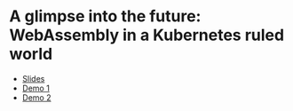 # A glimpse into the future: WebAssembly in a Kubernetes ruled world

* [Slides](https://docs.google.com/presentation/d/13ALl_r8h3x9uSkqxLn7goxv1JCgFFgkTJDdvJmSZYQU/edit?usp=sharing)
* [Demo 1](./DEMO1.md)
* [Demo 2](./DEMO2.md)
